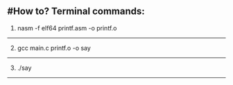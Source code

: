 #How to? Terminal commands:
---
1) nasm -f elf64 printf.asm -o printf.o
---
2) gcc main.c printf.o -o say
---
3) ./say
---
